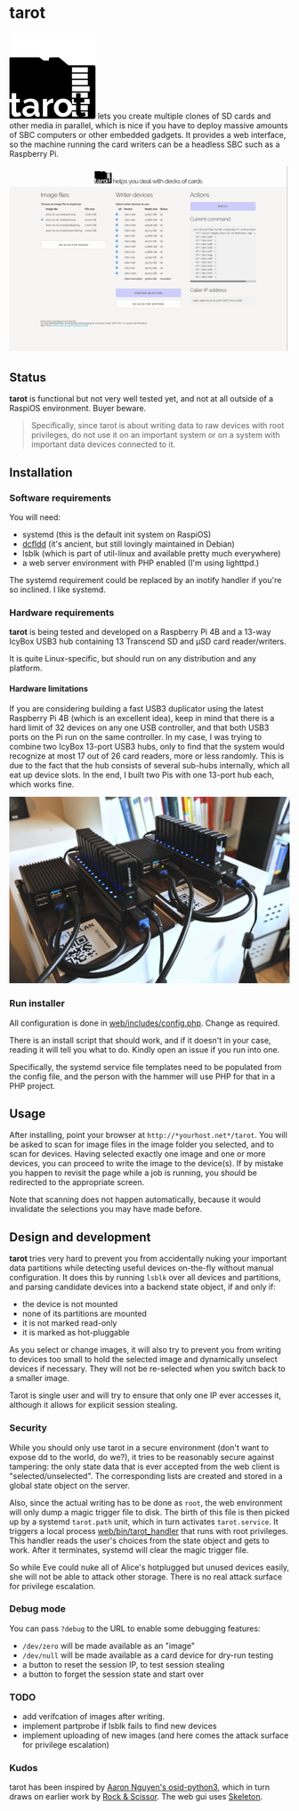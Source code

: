 # tarot
![tarot](/web/graphics/tarot.svg) lets you create multiple clones of SD
cards and other media in parallel, which is nice if you have to deploy
massive amounts of SBC computers or other embedded gadgets. It provides
a web interface, so the machine running the card writers can be a headless
SBC such as a Raspberry Pi.

![Screenshot of main GUI v0.0.2](/doc/screenshot-main-v0.0.2.png)

## Status
**tarot** is functional but not very well tested yet, and not at all outside
of a RaspiOS environment. Buyer beware.

> Specifically, since tarot is about writing data to raw devices with root
> privileges, do not use it on an important system or on a system with
> important data devices connected to it.

## Installation
### Software requirements
You will need:
* systemd (this is the default init system on RaspiOS)
* [dcfldd](http://dcfldd.sourceforge.net/) (it's ancient, but still lovingly
maintained in Debian)
* lsblk (which is part of util-linux and available pretty much everywhere)
* a web server environment with PHP enabled (I'm using lighttpd.)

The systemd requirement could be replaced by an inotify handler if you're
so inclined. I like systemd.

### Hardware requirements
**tarot** is being tested and developed on a Raspberry Pi 4B and a 13-way
IcyBox USB3 hub containing 13 Transcend SD and µSD card reader/writers.

It is quite Linux-specific, but should run on any distribution and any
platform.

#### Hardware limitations
If you are considering building a fast USB3 duplicator using the latest
Raspberry Pi 4B (which is an excellent idea), keep in mind that there is a
hard limit of 32 devices on any one USB controller, and that both USB3 ports
on the Pi run on the same controller.
In my case, I was trying to combine two IcyBox 13-port USB3 hubs, only to find
that the system would recognize at most 17 out of 26 card readers, more or
less randomly.
This is due to the fact that the hub consists of several sub-hubs
internally, which all eat up device slots.
In the end, I built two Pis with one 13-port hub each, which works fine.

![Two Raspberry 4B-based µSD card copying stations](/doc/rpi4b-sd-copy-stations.jpg)

### Run installer
All configuration is done in [web/includes/config.php](/web/includes/config.php). 
Change as required.

There is an install script that should work, and if it doesn't in your case, 
reading it will tell you what to do.
Kindly open an issue if you run into one.

Specifically, the systemd service file templates need to be populated from
the config file, and the person with the hammer will use PHP for that in a
PHP project.

## Usage
After installing, point your browser at `http://*yourhost.net*/tarot`. You
will be asked to scan for image files in the image folder you selected, and
to scan for devices. Having selected exactly one image and one or more
devices, you can proceed to write the image to the device(s).
If by mistake you happen to revisit the page while a job is running, you
should be redirected to the appropriate screen.

Note that scanning does not happen automatically, because it would
invalidate the selections you may have made before.

## Design and development
**tarot** tries very hard to prevent you from accidentally nuking your
important data partitions while detecting useful devices on-the-fly without
manual configuration. It does this by running `lsblk` over all devices and
partitions, and parsing candidate devices into a backend state object, if and
only if:
* the device is not mounted
* none of its partitions are mounted
* it is not marked read-only
* it is marked as hot-pluggable

As you select or change images, it  will also try to prevent you from 
writing to devices too small to hold the selected image and dynamically
unselect devices if necessary. They will not be re-selected when you switch
back to a smaller image.

Tarot is single user and will try to ensure that only one IP ever accesses
it, although it allows for explicit session stealing.

### Security
While you should only use tarot in a secure environment (don't want to
expose dd to the world, do we?), it tries to be reasonably secure against
tampering: the only state data that is ever accepted from the web client is
"selected/unselected". The corresponding lists are created and stored in a
global state object on the server.

Also, since the actual writing has to be done as `root`, the web environment
will only dump a magic trigger file to disk. The birth of this file is then
picked up by a systemd `tarot.path` unit, which in turn activates
`tarot.service`. It triggers a local process
[web/bin/tarot_handler](/web/bin/tarot_handler) that runs with root
privileges.
This handler reads the user's choices from the state object and gets to
work. After it terminates, systemd will clear the magic trigger file.

So while Eve could nuke all of Alice's hotplugged but unused devices easily,
she will not be able to attack other storage. There is no real attack
surface for privilege escalation.

### Debug mode
You can pass `?debug` to the URL to enable some debugging features:
* `/dev/zero` will be made available as an "image"
* `/dev/null` will be made available as a card device for dry-run testing
* a button to reset the session IP, to test session stealing
* a button to forget the session state and start over

### TODO
* add verifcation of images after writing.
* implement partprobe if lsblk fails to find new devices
* implement uploading of new images (and here comes the attack surface for
privilege escalation)

### Kudos

tarot has been inspired by [Aaron Nguyen's
osid-python3](https://github.com/aaronnguyen/osid-python3), which in turn
draws on earlier work by [Rock &
Scissor](https://github.com/rockandscissor/osid).
The web gui uses [Skeleton](https://getskeleton.com).

